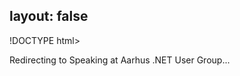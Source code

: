 layout: false
---
!DOCTYPE html>
<html>
	<head>
		<title>Redirecting to Speaking at Aarhus .NET User Group</title>
  		<link rel="canonical" href="http://improve.dk/speaking-at-aarhus-dotnet-user-group/"/>
		<meta http-equiv="content-type" content="text/html; charset=utf-8" />
		<meta http-equiv="refresh" content="0;url=http://improve.dk/speaking-at-aarhus-dotnet-user-group/" />
	</head>
	<body>
		Redirecting to Speaking at Aarhus .NET User Group...
	</body>
</html>